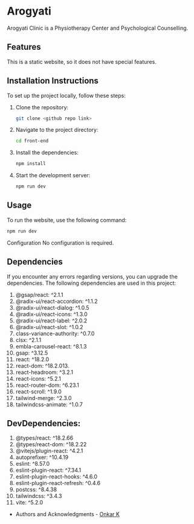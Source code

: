 # Arogyati

Arogyati Clinic is a Physiotherapy Center and Psychological Counselling.


## Features

This is a static website, so it does not have special features.

## Installation Instructions

To set up the project locally, follow these steps:

1. Clone the repository:
    ```sh
    git clone <github repo link>
    ```

2. Navigate to the project directory:
    ```sh
    cd front-end
    ```

3. Install the dependencies:
    ```sh
    npm install
    ```

4. Start the development server:
    ```sh
    npm run dev
    ```

## Usage

To run the website, use the following command:
```sh
npm run dev
```

Configuration
No configuration is required.

## Dependencies

If you encounter any errors regarding versions, you can upgrade the dependencies. The following dependencies are used in this project:

1. @gsap/react: ^2.1.1
2. @radix-ui/react-accordion: ^1.1.2
3. @radix-ui/react-dialog: ^1.0.5
4. @radix-ui/react-icons: ^1.3.0
5. @radix-ui/react-label: ^2.0.2
6. @radix-ui/react-slot: ^1.0.2
7. class-variance-authority: ^0.7.0
8. clsx: ^2.1.1
9. embla-carousel-react: ^8.1.3
10. gsap: ^3.12.5
11. react: ^18.2.0
12. react-dom: ^18.2.013. 
13. react-headroom: ^3.2.1
14. react-icons: ^5.2.1
15. react-router-dom: ^6.23.1
16. react-scroll: ^1.9.0
17. tailwind-merge: ^2.3.0
18. tailwindcss-animate: ^1.0.7


## DevDependencies:

1. @types/react: ^18.2.66
2. @types/react-dom: ^18.2.22
3. @vitejs/plugin-react: ^4.2.1
4. autoprefixer: ^10.4.19
5. eslint: ^8.57.0
6. eslint-plugin-react: ^7.34.1
7. eslint-plugin-react-hooks: ^4.6.0
8. eslint-plugin-react-refresh: ^0.4.6
9. postcss: ^8.4.38
10. tailwindcss: ^3.4.3
11. vite: ^5.2.0

- Authors and Acknowledgments - [Onkar K](https://github.com/OnkarK0273)

